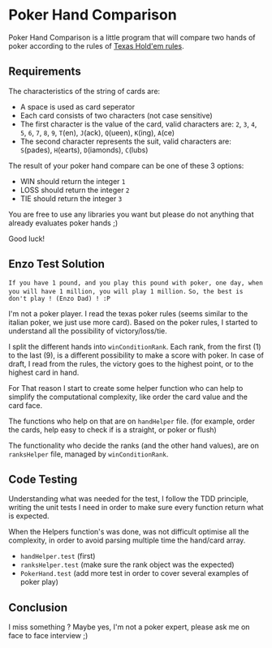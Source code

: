 # **Poker Hand Comparison**

Poker Hand Comparison is a little program that will compare two hands of poker according to the rules of [Texas Hold'em rules](https://en.wikipedia.org/wiki/Texas_hold_%27em#Hand_values).

## Requirements

The characteristics of the string of cards are:
* A space is used as card seperator
* Each card consists of two characters (not case sensitive)
* The first character is the value of the card, valid characters are: `2`, `3`, `4`, `5`, `6`, `7`, `8`, `9`, `T`(en), `J`(ack), `Q`(ueen), `K`(ing), `A`(ce)
* The second character represents the suit, valid characters are: `S`(pades), `H`(earts), `D`(iamonds), `C`(lubs)

The result of your poker hand compare can be one of these 3 options:
* WIN should return the integer `1`
* LOSS should return the integer `2`
* TIE should return the integer `3`

You are free to use any libraries you want but please do not anything that already evaluates poker hands ;)

Good luck!


## Enzo Test Solution

`If you have 1 pound, and you play this pound with poker, one day, when you will have 1 million, you will play 1 million.`
`So, the best is don't play ! (Enzo Dad) ! :P`

I'm not a poker player. I read the texas poker rules (seems similar to the italian poker, we just use more card).
Based on the poker rules, I started to understand all the possibility of victory/loss/tie. 

I split the different hands into `winConditionRank`. Each rank, from the first (1) to the last (9), is a different possibility to make a score with poker.
In case of draft, I read from the rules, the victory goes to the highest point, or to the highest card in hand.

For That reason I start to create some helper function who can help to simplify the computational complexity, like order the card value and the card face.

The functions who help on that are on `handHelper` file. (for example, order the cards, help easy to check if is a straight, or poker or flush)

The functionality who decide the ranks (and the other hand values), are on `ranksHelper` file, managed by `winConditionRank`.

## Code Testing

Understanding what was needed for the test, I follow the TDD principle, writing the unit tests I need in order to make sure every function return what is expected.

When the Helpers function's was done, was not difficult optimise all the complexity, in order to avoid parsing multiple time the hand/card array.

- `handHelper.test` (first)
- `ranksHelper.test` (make sure the rank object was the expected)
- `PokerHand.test` (add more test in order to cover several examples of poker play)

## Conclusion

I miss something ? Maybe yes, I'm not a poker expert, please ask me on face to face interview ;)
